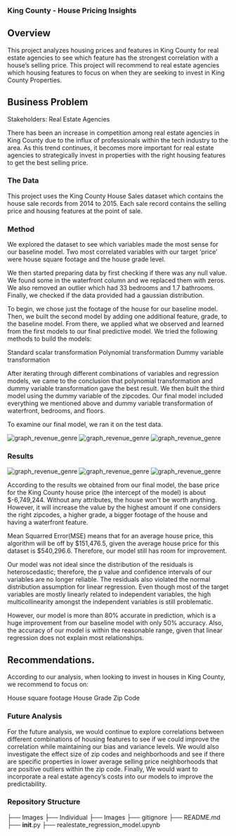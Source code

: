 ### King County - House Pricing Insights


## Overview

This project analyzes housing prices and features in King County for real estate agencies to see which feature has the strongest correlation with a house’s selling price. This project will recommend to real estate agencies which housing features to focus on when they are seeking to invest in King County Properties.


## Business Problem

Stakeholders: Real Estate Agencies

There has been an increase in competition among real estate agencies in King County due to the influx of professionals within the tech industry to the area. As this trend continues, it becomes more important for real estate agencies to strategically invest in properties with the right housing features to get the best selling price. 


### The Data

This project uses the King County House Sales dataset which contains the house sale records from 2014 to 2015. Each sale record contains the selling price and housing features at the point of sale. 

### Method

We explored the dataset to see which variables made the most sense for our baseline model. Two most correlated variables with our target ‘price’ were house square footage and the house grade level.
 
We then started preparing data by first checking if there was any null value. We found some in the waterfront column and we replaced them with zeros. We also removed an outlier which had 33 bedrooms and 1.7 bathrooms. Finally, we checked if the data provided had a gaussian distribution.

To begin, we chose just the footage of the house for our baseline model. Then, we built the second model by adding one additional feature, grade, to the baseline model. From there, we applied what we observed and learned from the first models to our final predictive model. We tried the following methods to build the models:   

Standard scalar transformation
Polynomial transformation 
Dummy variable transformation

After iterating through different combinations of variables and regression models, we came to the conclusion that polynomial transformation and dummy variable transformation gave the best result. We then built the third model using the dummy variable of the zipcodes. Our final model included everything we mentioned above and dummy variable transformation of waterfront, bedrooms, and floors. 


To examine our final model, we ran it on the test data. 

 ![graph_revenue_genre](./images/zipcdoe_vs_price.png)
 ![graph_revenue_genre](./images/sqft_living_vs_price.png)
 ![graph_revenue_genre](./images/price_vs_grade.png)


### Results

 ![graph_revenue_genre](./images/train_final_model.png)
 ![graph_revenue_genre](./images/price_vs_sqrt_living_reg.png)
 ![graph_revenue_genre](./images/coefficent.png)

According to the results we obtained from our final model, the base price for the King County house price (the intercept of the model) is about $-6,749,244. Without any attributes, the house won't be worth anything. However, it will increase the value by the highest amount if one considers the right zipcodes, a higher grade, a bigger footage of the house and having a waterfront feature.

Mean Squarred Error(MSE) means that for an average house price, this algorithm will be off by $151,476.5, given the average house price for this dataset is $540,296.6. Therefore, our model still has room for improvement.

Our model was not ideal since the distribution of the residuals is heteroscedastic; therefore, the p value and confidence intervals of our variables are no longer reliable. The residuals also violated the normal distribution assumption for linear regression. Even though most of the target variables are mostly linearly related to independent variables, the high multicollinearity amongst the independent variables is still problematic.  

However, our model is more than 80% accurate in prediction, which is a huge improvement from our baseline model with only 50% accuracy. Also, the accuracy of our model is within the reasonable range, given that linear regression does not explain most relationships.


## Recommendations. 

According to our analysis, when looking to invest in houses in King County, we recommend to focus on: 

House square footage
House Grade
Zip Code



### Future Analysis

For the future analysis, we would continue to explore correlations between different combinations of housing features to see if we could improve the correlation while maintaining our bias and variance levels. We would also investigate the effect size of zip codes and neighborhoods and see if there are specific properties in lower average selling price neighborhoods that are positive outliers within the zip code. Finally, We would want to incorporate a real estate agency’s costs into our models to improve the predictability. 	


### Repository Structure 

├── Images
├── Individual
├── Images
├── gitignore
├── README.md
├── __init__.py
├── realestate_regression_model.upynb
